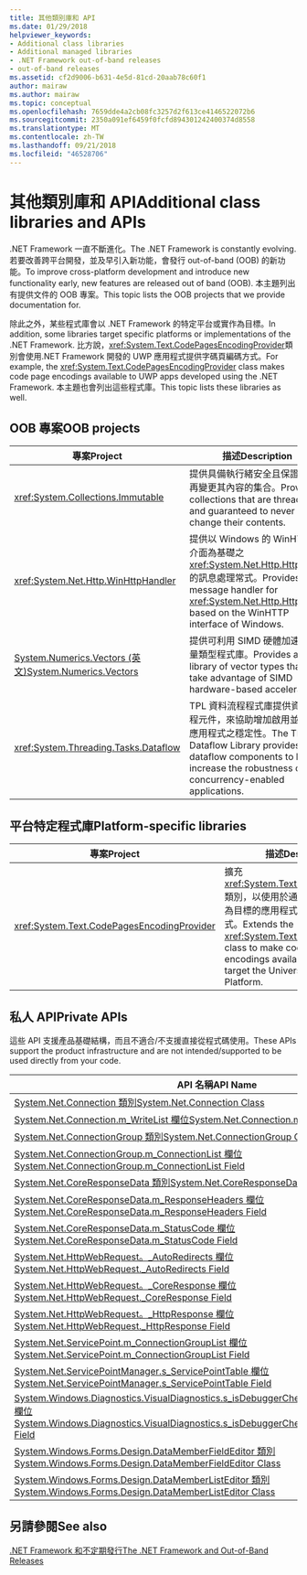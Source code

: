 ```yaml
---
title: 其他類別庫和 API
ms.date: 01/29/2018
helpviewer_keywords:
- Additional class libraries
- Additional managed libraries
- .NET Framework out-of-band releases
- out-of-band releases
ms.assetid: cf2d9006-b631-4e5d-81cd-20aab78c60f1
author: mairaw
ms.author: mairaw
ms.topic: conceptual
ms.openlocfilehash: 7659dde4a2cb08fc3257d2f613ce4146522072b6
ms.sourcegitcommit: 2350a091ef6459f0fcfd894301242400374d8558
ms.translationtype: MT
ms.contentlocale: zh-TW
ms.lasthandoff: 09/21/2018
ms.locfileid: "46528706"
---
```

# <a name="additional-class-libraries-and-apis"></a><span data-ttu-id="ccc33-102">其他類別庫和 API</span><span class="sxs-lookup"><span data-stu-id="ccc33-102">Additional class libraries and APIs</span></span>

<span data-ttu-id="ccc33-103">.NET Framework 一直不斷進化。</span><span class="sxs-lookup"><span data-stu-id="ccc33-103">The .NET Framework is constantly evolving.</span></span> <span data-ttu-id="ccc33-104">若要改善跨平台開發，並及早引入新功能，會發行 out-of-band (OOB) 的新功能。</span><span class="sxs-lookup"><span data-stu-id="ccc33-104">To improve cross-platform development and introduce new functionality early, new features are released out of band (OOB).</span></span> <span data-ttu-id="ccc33-105">本主題列出有提供文件的 OOB 專案。</span><span class="sxs-lookup"><span data-stu-id="ccc33-105">This topic lists the OOB projects that we provide documentation for.</span></span>  
  
<span data-ttu-id="ccc33-106">除此之外，某些程式庫會以 .NET Framework 的特定平台或實作為目標。</span><span class="sxs-lookup"><span data-stu-id="ccc33-106">In addition, some libraries target specific platforms or implementations of the .NET Framework.</span></span> <span data-ttu-id="ccc33-107">比方說，<xref:System.Text.CodePagesEncodingProvider>類別會使用.NET Framework 開發的 UWP 應用程式提供字碼頁編碼方式。</span><span class="sxs-lookup"><span data-stu-id="ccc33-107">For example, the <xref:System.Text.CodePagesEncodingProvider> class makes code page encodings available to UWP apps developed using the .NET Framework.</span></span> <span data-ttu-id="ccc33-108">本主題也會列出這些程式庫。</span><span class="sxs-lookup"><span data-stu-id="ccc33-108">This topic lists these libraries as well.</span></span>  
  
## <a name="oob-projects"></a><span data-ttu-id="ccc33-109">OOB 專案</span><span class="sxs-lookup"><span data-stu-id="ccc33-109">OOB projects</span></span>
  
| <span data-ttu-id="ccc33-110">專案</span><span class="sxs-lookup"><span data-stu-id="ccc33-110">Project</span></span> | <span data-ttu-id="ccc33-111">描述</span><span class="sxs-lookup"><span data-stu-id="ccc33-111">Description</span></span> |  
| ------- | ----------- |  
| <xref:System.Collections.Immutable> | <span data-ttu-id="ccc33-112">提供具備執行緒安全且保證不會再變更其內容的集合。</span><span class="sxs-lookup"><span data-stu-id="ccc33-112">Provides collections that are thread safe and guaranteed to never change their contents.</span></span> |
| <xref:System.Net.Http.WinHttpHandler> | <span data-ttu-id="ccc33-113">提供以 Windows 的 WinHTTP 介面為基礎之 <xref:System.Net.Http.HttpClient> 的訊息處理常式。</span><span class="sxs-lookup"><span data-stu-id="ccc33-113">Provides a message handler for <xref:System.Net.Http.HttpClient> based on the WinHTTP interface of Windows.</span></span> |
| [<span data-ttu-id="ccc33-114">System.Numerics.Vectors (英文)</span><span class="sxs-lookup"><span data-stu-id="ccc33-114">System.Numerics.Vectors</span></span>](https://msdn.microsoft.com/library/mt452176.aspx) | <span data-ttu-id="ccc33-115">提供可利用 SIMD 硬體加速的向量類型程式庫。</span><span class="sxs-lookup"><span data-stu-id="ccc33-115">Provides a library of vector types that can take advantage of SIMD hardware-based acceleration.</span></span>| 
| <xref:System.Threading.Tasks.Dataflow> | <span data-ttu-id="ccc33-116">TPL 資料流程程式庫提供資料流程元件，來協助增加啟用並行的應用程式之穩定性。</span><span class="sxs-lookup"><span data-stu-id="ccc33-116">The TPL Dataflow Library provides dataflow components to help increase the robustness of concurrency-enabled applications.</span></span> |  

## <a name="platform-specific-libraries"></a><span data-ttu-id="ccc33-117">平台特定程式庫</span><span class="sxs-lookup"><span data-stu-id="ccc33-117">Platform-specific libraries</span></span>
  
| <span data-ttu-id="ccc33-118">專案</span><span class="sxs-lookup"><span data-stu-id="ccc33-118">Project</span></span> | <span data-ttu-id="ccc33-119">描述</span><span class="sxs-lookup"><span data-stu-id="ccc33-119">Description</span></span> |  
| ------- | ----------- |  
| <xref:System.Text.CodePagesEncodingProvider> | <span data-ttu-id="ccc33-120">擴充<xref:System.Text.EncodingProvider>類別，以使用於通用 Windows 平台為目標的應用程式的字碼頁編碼方式。</span><span class="sxs-lookup"><span data-stu-id="ccc33-120">Extends the <xref:System.Text.EncodingProvider> class to make code page encodings available to apps that target the Universal Windows Platform.</span></span> |  
  
## <a name="private-apis"></a><span data-ttu-id="ccc33-121">私人 API</span><span class="sxs-lookup"><span data-stu-id="ccc33-121">Private APIs</span></span>  

<span data-ttu-id="ccc33-122">這些 API 支援產品基礎結構，而且不適合/不支援直接從程式碼使用。</span><span class="sxs-lookup"><span data-stu-id="ccc33-122">These APIs support the product infrastructure and are not intended/supported to be used directly from your code.</span></span>  
  
| <span data-ttu-id="ccc33-123">API 名稱</span><span class="sxs-lookup"><span data-stu-id="ccc33-123">API Name</span></span> |
| -------- |
| [<span data-ttu-id="ccc33-124">System.Net.Connection 類別</span><span class="sxs-lookup"><span data-stu-id="ccc33-124">System.Net.Connection Class</span></span>](../../../docs/framework/additional-apis/connection.md) |
| [<span data-ttu-id="ccc33-125">System.Net.Connection.m\_WriteList 欄位</span><span class="sxs-lookup"><span data-stu-id="ccc33-125">System.Net.Connection.m\_WriteList Field</span></span>](../../../docs/framework/additional-apis/m_writelist.md) |
| [<span data-ttu-id="ccc33-126">System.Net.ConnectionGroup 類別</span><span class="sxs-lookup"><span data-stu-id="ccc33-126">System.Net.ConnectionGroup Class</span></span>](../../../docs/framework/additional-apis/connectiongroup.md) |
| [<span data-ttu-id="ccc33-127">System.Net.ConnectionGroup.m\_ConnectionList 欄位</span><span class="sxs-lookup"><span data-stu-id="ccc33-127">System.Net.ConnectionGroup.m\_ConnectionList Field</span></span>](../../../docs/framework/additional-apis/m_connectionlist.md) |
| [<span data-ttu-id="ccc33-128">System.Net.CoreResponseData 類別</span><span class="sxs-lookup"><span data-stu-id="ccc33-128">System.Net.CoreResponseData Class</span></span>](../../../docs/framework/additional-apis/coreresponsedata.md) |
| [<span data-ttu-id="ccc33-129">System.Net.CoreResponseData.m\_ResponseHeaders 欄位</span><span class="sxs-lookup"><span data-stu-id="ccc33-129">System.Net.CoreResponseData.m\_ResponseHeaders Field</span></span>](../../../docs/framework/additional-apis/coreresponsedata_m_responseheaders.md) |
| [<span data-ttu-id="ccc33-130">System.Net.CoreResponseData.m\_StatusCode 欄位</span><span class="sxs-lookup"><span data-stu-id="ccc33-130">System.Net.CoreResponseData.m\_StatusCode Field</span></span>](../../../docs/framework/additional-apis/coreresponsedata_m_statuscode.md) |
| [<span data-ttu-id="ccc33-131">System.Net.HttpWebRequest。\_AutoRedirects 欄位</span><span class="sxs-lookup"><span data-stu-id="ccc33-131">System.Net.HttpWebRequest.\_AutoRedirects Field</span></span>](../../../docs/framework/additional-apis/_autoredirects.md) |
| [<span data-ttu-id="ccc33-132">System.Net.HttpWebRequest。\_CoreResponse 欄位</span><span class="sxs-lookup"><span data-stu-id="ccc33-132">System.Net.HttpWebRequest.\_CoreResponse Field</span></span>](../../../docs/framework/additional-apis/httpwebrequest__coreresponse.md) |
| [<span data-ttu-id="ccc33-133">System.Net.HttpWebRequest。\_HttpResponse 欄位</span><span class="sxs-lookup"><span data-stu-id="ccc33-133">System.Net.HttpWebRequest.\_HttpResponse Field</span></span>](../../../docs/framework/additional-apis/_httpresponse.md) |
| [<span data-ttu-id="ccc33-134">System.Net.ServicePoint.m\_ConnectionGroupList 欄位</span><span class="sxs-lookup"><span data-stu-id="ccc33-134">System.Net.ServicePoint.m\_ConnectionGroupList Field</span></span>](../../../docs/framework/additional-apis/m_connectiongrouplist.md) |
| [<span data-ttu-id="ccc33-135">System.Net.ServicePointManager.s\_ServicePointTable 欄位</span><span class="sxs-lookup"><span data-stu-id="ccc33-135">System.Net.ServicePointManager.s\_ServicePointTable Field</span></span>](../../../docs/framework/additional-apis/s_servicepointtable.md) |
| [<span data-ttu-id="ccc33-136">System.Windows.Diagnostics.VisualDiagnostics.s\_isDebuggerCheckDisabledForTestPurposes 欄位</span><span class="sxs-lookup"><span data-stu-id="ccc33-136">System.Windows.Diagnostics.VisualDiagnostics.s\_isDebuggerCheckDisabledForTestPurposes Field</span></span>](../../../docs/framework/additional-apis/s-isdebuggercheckdisabledfortestpurposes-field.md) |
| [<span data-ttu-id="ccc33-137">System.Windows.Forms.Design.DataMemberFieldEditor 類別</span><span class="sxs-lookup"><span data-stu-id="ccc33-137">System.Windows.Forms.Design.DataMemberFieldEditor Class</span></span>](../../../docs/framework/additional-apis/datamemberfieldeditor-class.md) |
| [<span data-ttu-id="ccc33-138">System.Windows.Forms.Design.DataMemberListEditor 類別</span><span class="sxs-lookup"><span data-stu-id="ccc33-138">System.Windows.Forms.Design.DataMemberListEditor Class</span></span>](../../../docs/framework/additional-apis/datamemberlisteditor-class.md) |
  
## <a name="see-also"></a><span data-ttu-id="ccc33-139">另請參閱</span><span class="sxs-lookup"><span data-stu-id="ccc33-139">See also</span></span>

[<span data-ttu-id="ccc33-140">.NET Framework 和不定期發行</span><span class="sxs-lookup"><span data-stu-id="ccc33-140">The .NET Framework and Out-of-Band Releases</span></span>](../../../docs/framework/get-started/the-net-framework-and-out-of-band-releases.md)
